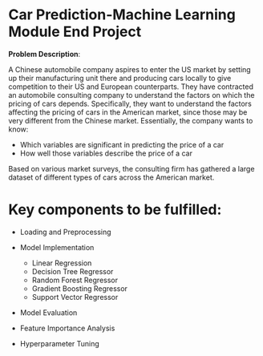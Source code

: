 # Car Prediction-Machine Learning Module End Project

**Problem Description**:

A Chinese automobile company aspires to enter the US market by setting up their manufacturing unit there and producing cars locally to give competition to their US and European counterparts. They have contracted an automobile consulting company to understand the factors on which the pricing of cars depends. Specifically, they want to understand the factors affecting the pricing of cars in the American market, since those may be very different from the Chinese market. 
Essentially, the company wants to know: 
  - Which variables are significant in predicting the price of a car
  - How well those variables describe the price of a car 

Based on various market surveys, the consulting firm has gathered a large dataset of different types of cars across the American market.

# Key components to be fulfilled:

* Loading and Preprocessing
* Model Implementation
     - Linear Regression
     - Decision Tree Regressor
     - Random Forest Regressor
     - Gradient Boosting Regressor
     - Support Vector Regressor

* Model Evaluation 
* Feature Importance Analysis 
* Hyperparameter Tuning
